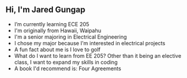 ## Hi, I'm Jared Gungap
- I’m currently learning ECE 205
- I'm originally from Hawaii, Waipahu
- I'm a senior majoring in Electrical Engineering
- I chose my major because I'm interested in electrical projects 
- A fun fact about me is I love to golf
- What do I want to learn from EE 205?  Other than it being an elective class, I want to expand my skills in coding
- A book I'd recommend is: Four Agreements

<!--
**jaredgungap/jaredgungap** is a ✨ _special_ ✨ repository because its `README.md` (this file) appears on your GitHub profile.

Here are some ideas to get you started:

- 🔭 I’m currently working on ...
- 🌱 I’m currently learning ...
- 👯 I’m looking to collaborate on ...
- 🤔 I’m looking for help with ...
- 💬 Ask me about ...
- 📫 How to reach me: ...
- 😄 Pronouns: ...
- ⚡ Fun fact: ...
-->
